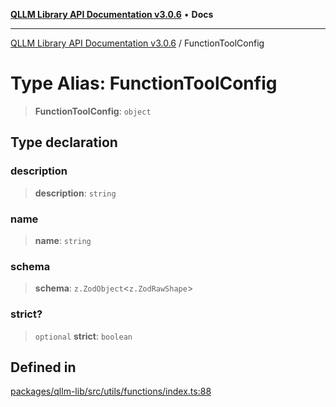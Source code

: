 [**QLLM Library API Documentation v3.0.6**](../README.md) • **Docs**

***

[QLLM Library API Documentation v3.0.6](../globals.md) / FunctionToolConfig

# Type Alias: FunctionToolConfig

> **FunctionToolConfig**: `object`

## Type declaration

### description

> **description**: `string`

### name

> **name**: `string`

### schema

> **schema**: `z.ZodObject`\<`z.ZodRawShape`\>

### strict?

> `optional` **strict**: `boolean`

## Defined in

[packages/qllm-lib/src/utils/functions/index.ts:88](https://github.com/quantalogic/qllm/blob/b15a3aa4af263bce36ea091a0f29bf1255b95497/packages/qllm-lib/src/utils/functions/index.ts#L88)
